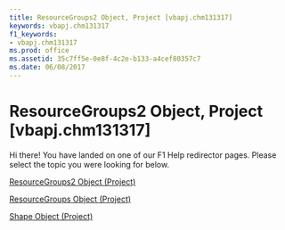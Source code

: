 ```yaml
---
title: ResourceGroups2 Object, Project [vbapj.chm131317]
keywords: vbapj.chm131317
f1_keywords:
- vbapj.chm131317
ms.prod: office
ms.assetid: 35c7ff5e-0e8f-4c2e-b133-a4cef80357c7
ms.date: 06/08/2017
---
```



# ResourceGroups2 Object, Project [vbapj.chm131317]

Hi there! You have landed on one of our F1 Help redirector pages. Please select the topic you were looking for below.

[ResourceGroups2 Object (Project)](http://msdn.microsoft.com/library/b1328c39-42bc-4e9b-e268-1f308cd7ebb1%28Office.15%29.aspx)

[ResourceGroups Object (Project)](http://msdn.microsoft.com/library/37bd0f3a-4d0e-1311-4409-ed31e0fe2e3a%28Office.15%29.aspx)

[Shape Object (Project)](http://msdn.microsoft.com/library/d2b32bcd-5595-a4a7-9772-feb25fd0103a%28Office.15%29.aspx)

